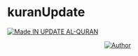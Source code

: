 # kuranUpdate

<p align="left">
<a href="#"><img title="Made IN UPDATE AL-QURAN" src="https://img.shields.io/badge/MADE%20IN- UPDATE AL-QURAN-green?colorA=%23ff0000&colorB=%23017e40&style=for-the-badge"></a>
<p align="center">
<a href="https://github.com/htr-tech"><img title="Author" src="https://img.shields.io/badge/Author-MR.GAMING-red.svg?style=for-the-badge&logo=github"></a>
